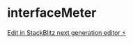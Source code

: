 # interfaceMeter

[Edit in StackBlitz next generation editor ⚡️](https://stackblitz.com/~/github.com/RichManMx/interfaceMeter)